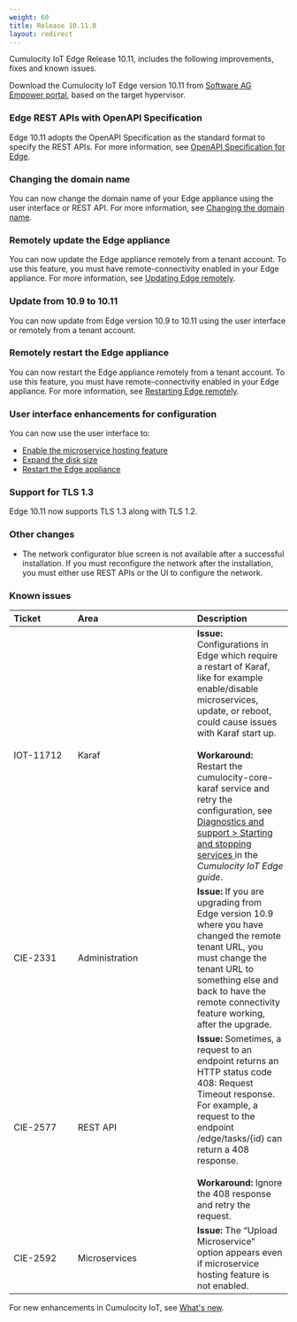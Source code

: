 ```yaml
---
weight: 60
title: Release 10.11.0
layout: redirect
---
```


Cumulocity IoT Edge Release 10.11, includes the following improvements, fixes and known issues.

Download the Cumulocity IoT Edge version 10.11 from [Software AG Empower portal](https://empower.softwareag.com), based on the target hypervisor.

### Edge REST APIs with OpenAPI Specification

Edge 10.11 adopts the OpenAPI Specification as the standard format to specify the REST APIs. For more information, see [OpenAPI Specification for Edge](https://cumulocity.com/api/edge/10.11.0/).

### Changing the domain name

You can now change the domain name of your Edge appliance using the user interface or REST API. For more information, see [Changing the domain name](https://cumulocity.com/guides//10.11.0/edge/configuration/#changing-domain-name).

### Remotely update the Edge appliance

You can now update the Edge appliance remotely from a tenant account. To use this feature, you must have remote-connectivity enabled in your Edge appliance. For more information, see [Updating Edge remotely](https://cumulocity.com/guides/10.11.0/edge/remote-connectivity/#updating-edge-remotely).

### Update from 10.9 to 10.11

You can now update from Edge version 10.9 to 10.11 using the user interface or remotely from a tenant account.

### Remotely restart the Edge appliance

You can now restart the Edge appliance remotely from a tenant account. To use this feature, you must have remote-connectivity enabled in your Edge appliance. For more information, see [Restarting Edge remotely](https://cumulocity.com/guides/10.11.0/edge/remote-connectivity/#edge-remote-reboot).

### User interface enhancements for configuration

You can now use the user interface to:

- [Enable the microservice hosting feature](https://cumulocity.com/guides/10.11.0/edge/configuration/#enabling-or-disabling-the-microservice-hosting-feature-using-the-ui)
- [Expand the disk size](https://cumulocity.com/guides/10.11.0/edge/configuration/#expanding-the-disk-size)
- [Restart the Edge appliance](https://cumulocity.com/guides/10.11.0/edge/configuration/#edge-reboot)

### Support for TLS 1.3

Edge 10.11 now supports TLS 1.3 along with TLS 1.2.

### Other changes

- The network configurator blue screen is not available after a successful installation. If you must reconfigure the network after the installation, you must either use REST APIs or the UI to configure the network.

### Known issues

|<div style="width:100px">Ticket</div>|<div style="width:200px">Area</div>|Description
|:---|:---|:---
|IOT-11712|Karaf|**Issue:** Configurations in Edge which require a restart of Karaf, like for example enable/disable microservices, update, or reboot, could cause issues with Karaf start up.<br><br>**Workaround:** Restart the cumulocity-core-karaf service and retry the configuration, see <a href="https://cumulocity.com/guides/edge/diagnostics-and-support/#start-stop-services" class="no-ajaxy"> Diagnostics and support > Starting and stopping services </a> in the <i>Cumulocity IoT Edge guide</i>.
|CIE-2331|Administration|**Issue:** If you are upgrading from Edge version 10.9 where you have changed the remote tenant URL, you must change the tenant URL to something else and back to have the remote connectivity feature working, after the upgrade.
|CIE-2577|REST API|**Issue:** Sometimes, a request to an endpoint returns an HTTP status code 408: Request Timeout response. For example, a request to the endpoint /edge/tasks/{id} can return a 408 response.<br><br>**Workaround:** Ignore the 408 response and retry the request.
|CIE-2592|Microservices|**Issue:** The “Upload Microservice” option appears even if microservice hosting feature is not enabled.

For new enhancements in Cumulocity IoT, see [What's new](/release-10-11-0/whatsnew-10-11-0/).
